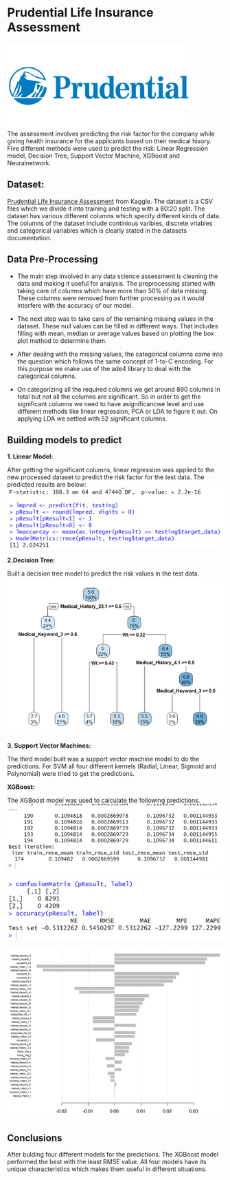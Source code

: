 # Prudential Life Insurance Assessment

![](images/front_page.png?raw=true)
<br>
The assessment involves predicting the risk factor for the company while giving health insurance for the applicants based on their medical hisory. Five different methods were used to predict the risk: Linear Regression model, Decision Tree, Support Vector Machine, XGBoost and Neuralnetwork.

## Dataset:
[Prudential Life Insurance Assessment](https://www.kaggle.com/c/prudential-life-insurance-assessment) from Kaggle. The dataset is a CSV files which we divide it into training and testing with a 80:20 split. The dataset has various different columns which specify different kinds of data. The columns of the dataset include continious varibles, discrete vriables and categorical variables which is clearly stated in the datasets documentation.

## Data Pre-Processing
* The main step involved in any data science assessment is cleaning the data and making it useful for analysis. The preprocessing started with taking care of columns which have more than 50% of data missing. These columns were removed from further processing as it would interfere with the accuracy of our model.
* The next step was to take care of the remaining missing values in the dataset. These null values can be filled in different ways. That includes filling with mean, median or average values based on plotting the box plot method to determine them.
* After dealing with the missing values, the categorical columns come into the question which follows the same concept of 1-to-C encoding. For this purpose we make use of the ade4 library to deal with the categorical columns. 

* On categorizing all the required columns we get around 890 columns in total but not all the columns are significant. So in order to get the significant columns we need to have asignificancwe level and use different methods like linear regression, PCA or LDA to figure it out. On applying LDA we settled with 52 significant columns. 

## Building models to predict

**1. Linear Model:**

After getting the significant columns, linear regression was applied to the new processed dataset to predict the risk factor for the test data. The predicted results are below:
<br>
![](images/linear.PNG?raw=true)
<br>

**2.Decision Tree:**

Built a decision tree model to predict the risk values in the test data.
<br>
![](images/tree.PNG?raw=true)
<br>

**3. Support Vector Machines:**

The third model built was a support vector machine model to do the predictions. For SVM all four different kernels (Radial, Linear, Sigmoid and Polynomial) were tried to get the predictions. 

**XGBoost:**

The XGBoost model was used to calculate the following predictions.
<br>
![](images/xgboost.PNG?raw=true)
<br>
<br>
![](images/xgboost1.PNG?raw=true)
<br>
<br>
![](images/xgboost2.PNG?raw=true)
<br>

## Conclusions

After bulding four different models for the predictions. The XGBoost model performed the best with the least RMSE value. All four models have its unique characteristics which makes them useful in different situations. 


